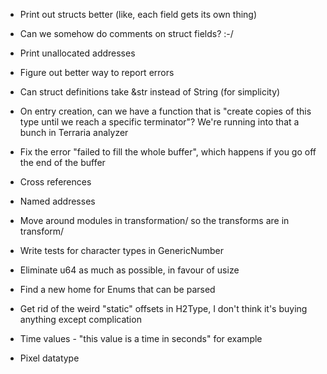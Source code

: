 * Print out structs better (like, each field gets its own thing)
* Can we somehow do comments on struct fields? :-/
* Print unallocated addresses
* Figure out better way to report errors
* Can struct definitions take &str instead of String (for simplicity)
* On entry creation, can we have a function that is "create copies of this type until we reach a specific terminator"? We're running into that a bunch in Terraria analyzer
* Fix the error "failed to fill the whole buffer", which happens if you go off the end of the buffer

* Cross references
* Named addresses

* Move around modules in transformation/ so the transforms are in transform/
* Write tests for character types in GenericNumber
* Eliminate u64 as much as possible, in favour of usize

* Find a new home for Enums that can be parsed
* Get rid of the weird "static" offsets in H2Type, I don't think it's buying anything except complication
* Time values - "this value is a time in seconds" for example
* Pixel datatype
